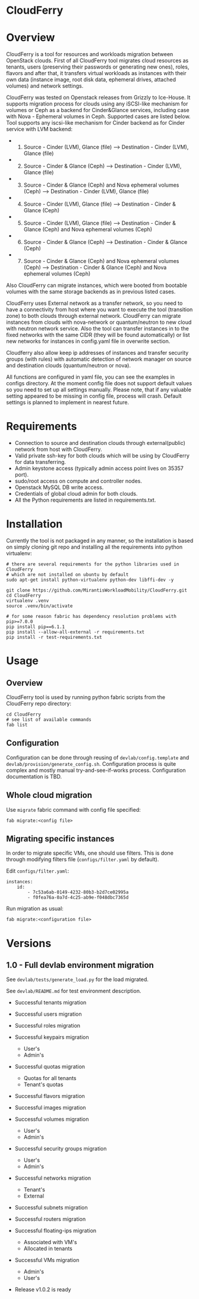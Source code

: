 ﻿CloudFerry
==========

# Overview

CloudFerry is a tool for resources and workloads migration between OpenStack clouds. First of all CloudFerry tool
migrates cloud resources as tenants, users (preserving their passwords or generating new ones), roles, flavors and after
that, it transfers virtual workloads as instances with their own data (instance
image, root disk data, ephemeral drives, attached volumes) and network settings.


CloudFerry was tested on Openstack releases from Grizzly to Ice-House.
It supports migration process for clouds using any iSCSI-like mechanism for volumes or Ceph as a backend for
Cinder&Glance services, including case with Nova - Ephemeral volumes in Ceph.
Supported cases are listed below. Tool supports any iscsi-like mechanism for Cinder backend as for Cinder service with
LVM backend:


- 1) Source - Cinder (LVM), Glance (file) --> Destination - Cinder (LVM), Glance (file)
- 2) Source - Cinder & Glance (Ceph) --> Destination - Cinder (LVM), Glance (file)
- 3) Source - Cinder & Glance (Ceph) and Nova ephemeral volumes (Ceph) -->   Destination - Cinder (LVM), Glance (file)
- 4) Source - Cinder (LVM), Glance (file) --> Destination - Cinder & Glance (Ceph)
- 5) Source - Cinder (LVM), Glance (file) --> Destination - Cinder & Glance (Ceph) and Nova ephemeral volumes (Ceph)
- 6) Source - Cinder & Glance (Ceph) --> Destination - Cinder & Glance (Ceph)
- 7) Source - Cinder & Glance (Ceph) and Nova ephemeral volumes (Ceph) -->   Destination - Cinder & Glance (Ceph) and
Nova ephemeral volumes (Ceph)


Also CloudFerry can migrate instances, which were booted from bootable  volumes with the same storage backends as in
previous listed cases.


CloudFerry uses External network as a transfer network, so you need to have a connectivity from host where you want
to execute the tool (transition zone) to both clouds through external network.
CloudFerry can migrate instances from clouds with nova-network or quantum/neutron to new cloud with neutron network
service. Also the tool can transfer instances in to the fixed networks with the same CIDR (they will be found
automatically) or list new networks for instances in config.yaml file in overwrite section.


Cloudferry also allow keep ip addresses of instances and transfer security groups (with rules) with automatic detection
of network manager on source and destination clouds (quantum/neutron or nova).


All functions are configured in yaml file, you can see the examples in configs directory.
At the moment config file does not support default values so you need to set up all settings manually. Please note,
that if any valuable setting appeared to be missing in config file, process will crash. Default settings is planned
to implement in nearest future.


# Requirements

 - Connection to source and destination clouds through external(public) network from host with CloudFerry.
 - Valid private ssh-key for both clouds which will be using by CloudFerry for data transferring.
 - Admin keystone access (typically admin access point lives on 35357 port).
 - sudo/root access on compute and controller nodes.
 - Openstack MySQL DB write access.
 - Credentials of global cloud admin for both clouds.
 - All the Python requirements are listed in requirements.txt.


# Installation

Currently the tool is not packaged in any manner, so the installation is based on simply cloning git repo
and installing all the requirements into python virtualenv:
```
# there are several requirements for the python libraries used in CloudFerry
# which are not installed on ubuntu by default
sudo apt-get install python-virtualenv python-dev libffi-dev -y

git clone https://github.com/MirantisWorkloadMobility/CloudFerry.git
cd CloudFerry
virtualenv .venv
source .venv/bin/activate

# for some reason fabric has dependency resolution problems with pip>=7.0.0
pip install pip==6.1.1
pip install --allow-all-external -r requirements.txt
pip install -r test-requirements.txt
```

# Usage

## Overview
CloudFerry tool is used by running python fabric scripts from the CloudFerry repo directory:
```
cd CloudFerry
# see list of available commands
fab list
```

## Configuration

Configuration can be done through reusing of `devlab/config.template` and `devlab/provision/generate_config.sh`.
Configuration process is quite complex and mostly manual try-and-see-if-works process. Configuration documentation
is TBD.

## Whole cloud migration
Use `migrate` fabric command with config file specified:

```
fab migrate:<config file>
```

## Migrating specific instances

In order to migrate specific VMs, one should use filters. This is done through modifying filters file
(`configs/filter.yaml` by default).

Edit `configs/filter.yaml`:
```
instances:
    id:
        - 7c53a6ab-0149-4232-80b3-b2d7ce02995a
        - f0fea76a-0a7d-4c25-ab9e-f048dbc7365d
```

Run migration as usual:
```
fab migrate:<configuration file>
```


# Versions

## 1.0 - Full devlab environment migration

See `devlab/tests/generate_load.py` for the load migrated.

See `devlab/README.md` for test environment description.

 - Successful tenants migration
 - Successful users migration
 - Successful roles migration
 - Successful keypairs migration
     * User's
     * Admin's
 - Successful quotas migration
     * Quotas for all tenants
     * Tenant's quotas
 - Successful flavors migration
 - Successful images migration
 - Successful volumes migration
     * User's
     * Admin's
 - Successful security groups migration
     * User's
     * Admin's
 - Successful networks migration
     * Tenant's
     * External
 - Successful subnets migration
 - Successful routers migration
 - Successful floating-ips migration
     * Associated with VM's
     * Allocated in tenants
 - Successful VMs migration
     * Admin's
     * User's

 - Release v1.0.2 is ready
